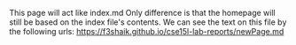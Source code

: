 This page will act like index.md
Only difference is that the homepage will still be based on the index file's contents.
We can see the text on this file by the following urls:
https://f3shaik.github.io/cse15l-lab-reports/newPage.md
